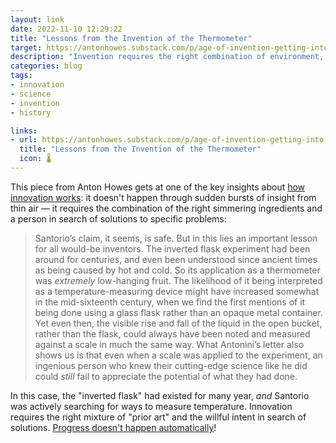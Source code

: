 ```yaml
---
layout: link
date: 2022-11-10 12:29:22
title: "Lessons from the Invention of the Thermometer"
target: https://antonhowes.substack.com/p/age-of-invention-getting-into-hot
description: "Invention requires the right combination of environment, timing, and purpose."
categories: blog
tags:
- innovation
- science
- invention
- history

links:
- url: https://antonhowes.substack.com/p/age-of-invention-getting-into-hot
  title: "Lessons from the Invention of the Thermometer"
  icon: 🌡️
---
```


This piece from Anton Howes gets at one of the key insights about [how innovation works](/books/ridley-how-innovation-works/ "How Innovation Works, by Matt Ridley"): it doesn't happen through sudden bursts of insight from thin air — it requires the combination of the right simmering ingredients and a person in search of solutions to specific problems:

> Santorio’s claim, it seems, is safe. But in this lies an important lesson for all would-be inventors. The inverted flask experiment had been around for centuries, and even been understood since ancient times as being caused by hot and cold. So its application as a thermometer was *extremely* low-hanging fruit. The likelihood of it being interpreted as a temperature-measuring device might have increased somewhat in the mid-sixteenth century, when we find the first mentions of it being done using a glass flask rather than an opaque metal container. Yet even then, the visible rise and fall of the liquid in the open bucket, rather than the flask, could always have been noted and measured against a scale in much the same way. What Antonini’s letter also shows us is that even when a scale was applied to the experiment, an ingenious person who knew their cutting-edge science like he did could *still* fail to appreciate the potential of what they had done.

In this case, the "inverted flask" had existed for many year, *and* Santorio was actively searching for ways to measure temperature. Innovation requires the right mixture of "prior art" and the willful intent in search of solutions. [Progress doesn't happen automatically](/post/progress-is-not-automatic/ "Progress is Not Automatic")!
